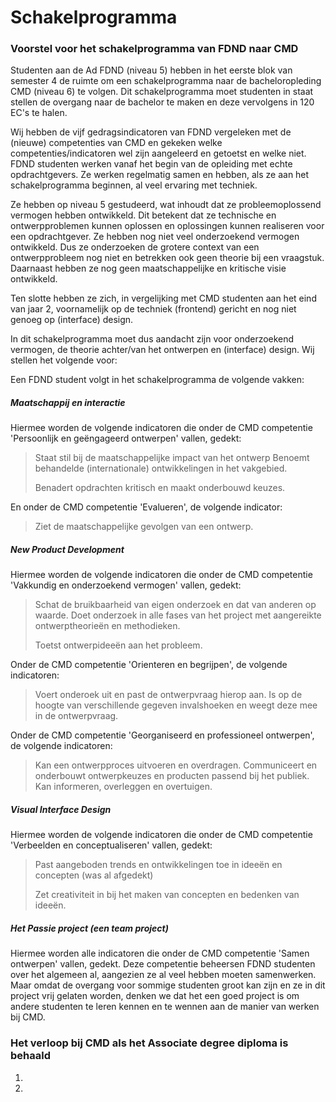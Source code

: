 # Schakelprogramma

### Voorstel voor het schakelprogramma van FDND naar CMD

Studenten aan de Ad FDND (niveau 5)  hebben in het eerste blok van semester 4 de ruimte om een schakelprogramma naar de bacheloropleding CMD (niveau 6) te volgen. Dit schakelprogramma moet studenten in staat stellen de overgang naar de bachelor te maken en deze vervolgens in 120 EC's te halen. 

Wij hebben de vijf gedragsindicatoren van FDND vergeleken met de (nieuwe) competenties van CMD en gekeken welke competenties/indicatoren wel zijn aangeleerd en getoetst en welke niet.
FDND studenten werken vanaf het begin van de opleiding met echte opdrachtgevers. Ze werken regelmatig samen en hebben, als ze aan het schakelprogramma beginnen, al veel ervaring met techniek. 

Ze hebben op niveau 5 gestudeerd, wat inhoudt dat ze probleemoplossend vermogen hebben ontwikkeld. Dit betekent dat ze technische en ontwerpproblemen kunnen oplossen en oplossingen kunnen realiseren voor een opdrachtgever. Ze hebben nog niet veel onderzoekend vermogen ontwikkeld. Dus ze onderzoeken de grotere context van een ontwerpprobleem nog niet en betrekken ook geen theorie bij een vraagstuk. Daarnaast hebben ze nog geen maatschappelijke en kritische visie ontwikkeld.

Ten slotte hebben ze zich, in vergelijking met CMD studenten aan het eind van jaar 2, voornamelijk op de techniek (frontend) gericht en nog niet genoeg op (interface) design.

In dit schakelprogramma moet dus aandacht zijn voor onderzoekend vermogen, de theorie achter/van het ontwerpen en (interface) design. Wij stellen het volgende voor:

Een FDND student volgt in het schakelprogramma de volgende vakken:



##### Maatschappij en interactie

Hiermee worden de volgende indicatoren die onder de CMD competentie 'Persoonlijk en geëngageerd ontwerpen' vallen, gedekt:

> Staat stil bij de maatschappelijke impact van het ontwerp
> Benoemt behandelde (internationale) ontwikkelingen in het vakgebied.
>
> Benadert opdrachten kritisch en maakt onderbouwd keuzes.

En onder de CMD competentie 'Evalueren', de volgende indicator:

> Ziet de maatschappelijke gevolgen van een ontwerp.



##### New Product Development

Hiermee worden de volgende indicatoren die onder de CMD competentie 'Vakkundig en onderzoekend vermogen' vallen, gedekt:

> Schat de bruikbaarheid van eigen onderzoek en dat van anderen op waarde.
> Doet onderzoek in alle fases van het project met aangereikte ontwerptheorieën en methodieken.
>
> Toetst ontwerpideeën aan het probleem.

Onder de CMD competentie 'Orienteren en begrijpen', de volgende indicatoren:

> Voert onderoek uit en past de ontwerpvraag hierop aan.
> Is op de hoogte van verschillende gegeven invalshoeken en weegt deze mee in de ontwerpvraag.

Onder de CMD competentie 'Georganiseerd en professioneel ontwerpen', de volgende indicatoren:

>Kan een ontwerpproces uitvoeren en overdragen.
>Communiceert en onderbouwt ontwerpkeuzes en producten passend bij het publiek. Kan informeren, overleggen en overtuigen.



##### Visual Interface Design

Hiermee worden de volgende indicatoren die onder de CMD competentie 'Verbeelden en conceptualiseren' vallen, gedekt:

> Past aangeboden trends en ontwikkelingen toe in ideeën en concepten (was al afgedekt)
>
> Zet creativiteit in bij het maken van concepten en bedenken van ideeën.



##### Het Passie project (een team project)

Hiermee worden alle indicatoren die onder de CMD competentie 'Samen ontwerpen' vallen, gedekt. Deze competentie beheersen FDND studenten over het algemeen al, aangezien ze al veel hebben moeten samenwerken. Maar omdat de overgang voor sommige studenten groot kan zijn en ze in dit project vrij gelaten worden, denken we dat het een goed project is om andere studenten te leren kennen en te wennen aan de manier van werken bij CMD.









### Het verloop bij CMD als het Associate degree diploma is behaald

1. 
2. 









